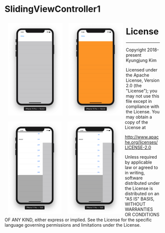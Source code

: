 # SlidingViewController1


<img src="Screen Shot 1.png" align="left" hspace="10" vspace="10" height="300">
<img src="Screen Shot 3.png" align="left" hspace="10" vspace="10" height="300">
<img src="Screen Shot 4.png" align="left" hspace="10" vspace="10" height="300">
<img src="Screen Shot 5.png" align="left" hspace="10" vspace="10" height="300">





# License
-------

Copyright 2018-present Kyungjung Kim

Licensed under the Apache License, Version 2.0 (the "License");
you may not use this file except in compliance with the License.
You may obtain a copy of the License at

http://www.apache.org/licenses/LICENSE-2.0

Unless required by applicable law or agreed to in writing, software
distributed under the License is distributed on an "AS IS" BASIS,
WITHOUT WARRANTIES OR CONDITIONS OF ANY KIND, either express or implied.
See the License for the specific language governing permissions and
limitations under the License.
